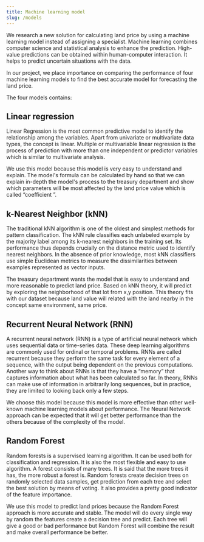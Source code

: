```yaml
---
title: Machine learning model
slug: /models
---
```


We research a new solution for calculating land price by using a machine learning model instead of assigning a specialist. Machine learning combines computer science and statistical analysis to enhance the prediction. High-value predictions can be obtained within human-computer interaction. It helps to predict uncertain situations with the data.

In our project, we place importance on comparing the performance of four machine learning models to find the best accurate model for forecasting the land price.

The four models contains:

## Linear regression

Linear Regression is the most common predictive model to identify the relationship among the variables. Apart from univariate or multivariate data types, the concept is linear. Multiple or multivariable linear regression is the process of prediction with more than one independent or predictor variables which is similar to multivariate analysis.

We use this model because this model is very easy to understand and explain. The model's formula can be calculated by hand so that we can explain in-depth the model's process to the treasury department and show which parameters will be most affected by the land price value which is called “coefficient ”.

## k-Nearest Neighbor (kNN)

The traditional kNN algorithm is one of the oldest and simplest methods for pattern classification. The kNN rule classifies each unlabeled example by the majority label among its k-nearest neighbors in the training set. Its performance thus depends crucially on the distance metric used to identify nearest neighbors. In the absence of prior knowledge, most kNN classifiers use simple Euclidean metrics to measure the dissimilarities between examples represented as vector inputs.

The treasury department wants the model that is easy to understand and more reasonable to predict land price. Based on kNN theory, it will predict by exploring the neighborhood of that lot from x,y position. This theory fits with our dataset because land value will related with the land nearby in the concept same environment, same price.

## Recurrent Neural Network (RNN)

A recurrent neural network (RNN) is a type of artificial neural network which uses sequential data or time-series data. These deep learning algorithms are commonly used for ordinal or temporal problems. RNNs are called recurrent because they perform the same task for every element of a sequence, with the output being dependent on the previous computations. Another way to think about RNNs is that they have a “memory” that captures information about what has been calculated so far. In theory, RNNs can make use of information in arbitrarily long sequences, but in practice, they are limited to looking back only a few steps.

We choose this model because this model is more effective than other well-known machine learning models about performance. The Neural Network approach can be expected that it will get better performance than the others because of the complexity of the model.

## Random Forest

Random forests is a supervised learning algorithm. It can be used both for classification and regression. It is also the most flexible and easy to use algorithm. A forest consists of many trees. It is said that the more trees it has, the more robust a forest is. Random forests create decision trees on randomly selected data samples, get prediction from each tree and select the best solution by means of voting. It also provides a pretty good indicator of the feature importance.

We use this model to predict land prices because the Random Forest approach is more accurate and stable. The model will do every single way by random the features create a decision tree and predict. Each tree will give a good or bad performance but Random Forest will combine the result and make overall performance be better.

